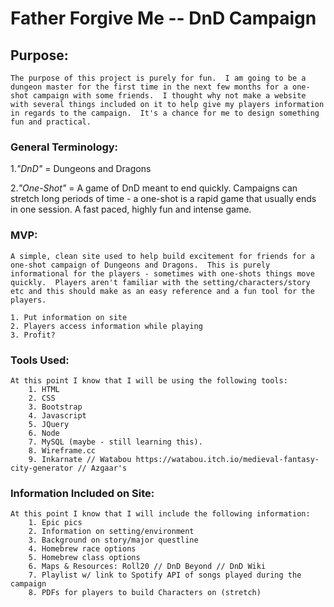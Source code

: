 # Father Forgive Me -- DnD Campaign #

## Purpose: ##
    The purpose of this project is purely for fun.  I am going to be a dungeon master for the first time in the next few months for a one-shot campaign with some friends.  I thought why not make a website with several things included on it to help give my players information in regards to the campaign.  It's a chance for me to design something fun and practical.  

### General Terminology: ###
1._"DnD"_ = Dungeons and Dragons

2._"One-Shot"_ = A game of DnD meant to end quickly.  Campaigns can stretch long periods of time - a one-shot is a rapid game that usually ends in one session.  A fast paced, highly fun and intense game. 


### MVP: ###
    A simple, clean site used to help build excitement for friends for a one-shot campaign of Dungeons and Dragons.  This is purely informational for the players - sometimes with one-shots things move quickly.  Players aren't familiar with the setting/characters/story etc and this should make as an easy reference and a fun tool for the players.  

    1. Put information on site
    2. Players access information while playing
    3. Profit? 




### Tools Used: ###
    At this point I know that I will be using the following tools: 
        1. HTML
        2. CSS
        3. Bootstrap
        4. Javascript
        5. JQuery
        6. Node
        7. MySQL (maybe - still learning this).
        8. Wireframe.cc
        9. Inkarnate // Watabou https://watabou.itch.io/medieval-fantasy-city-generator // Azgaar's 

    

### Information Included on Site: ###
    At this point I know that I will include the following information: 
        1. Epic pics
        2. Information on setting/environment
        3. Background on story/major questline
        4. Homebrew race options
        5. Homebrew class options
        6. Maps & Resources: Roll20 // DnD Beyond // DnD Wiki
        7. Playlist w/ link to Spotify API of songs played during the campaign
        8. PDFs for players to build Characters on (stretch)



        

